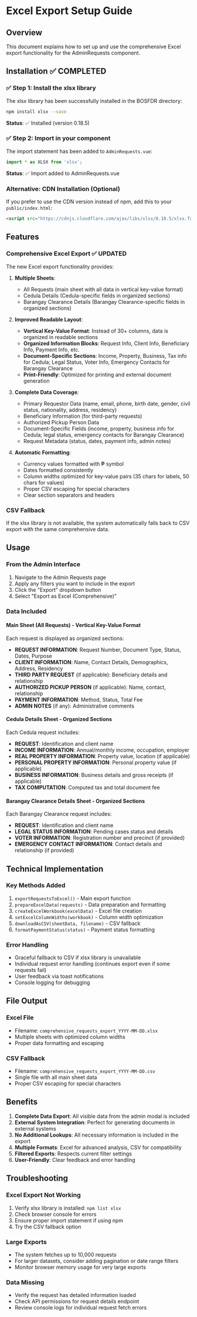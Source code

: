 # Excel Export Setup Guide

## Overview
This document explains how to set up and use the comprehensive Excel export functionality for the AdminRequests component.

## Installation ✅ COMPLETED

### ✅ Step 1: Install the xlsx library
The xlsx library has been successfully installed in the BOSFDR directory:

```bash
npm install xlsx --save
```

**Status**: ✅ Installed (version 0.18.5)

### ✅ Step 2: Import in your component
The import statement has been added to `AdminRequests.vue`:

```javascript
import * as XLSX from 'xlsx';
```

**Status**: ✅ Import added to AdminRequests.vue

### Alternative: CDN Installation (Optional)
If you prefer to use the CDN version instead of npm, add this to your `public/index.html`:

```html
<script src="https://cdnjs.cloudflare.com/ajax/libs/xlsx/0.18.5/xlsx.full.min.js"></script>
```

## Features

### Comprehensive Excel Export ✅ UPDATED
The new Excel export functionality provides:

1. **Multiple Sheets**:
   - All Requests (main sheet with all data in vertical key-value format)
   - Cedula Details (Cedula-specific fields in organized sections)
   - Barangay Clearance Details (Barangay Clearance-specific fields in organized sections)

2. **Improved Readable Layout**:
   - **Vertical Key-Value Format**: Instead of 30+ columns, data is organized in readable sections
   - **Organized Information Blocks**: Request Info, Client Info, Beneficiary Info, Payment Info, etc.
   - **Document-Specific Sections**: Income, Property, Business, Tax info for Cedula; Legal Status, Voter Info, Emergency Contacts for Barangay Clearance
   - **Print-Friendly**: Optimized for printing and external document generation

3. **Complete Data Coverage**:
   - Primary Requestor Data (name, email, phone, birth date, gender, civil status, nationality, address, residency)
   - Beneficiary Information (for third-party requests)
   - Authorized Pickup Person Data
   - Document-Specific Fields (income, property, business info for Cedula; legal status, emergency contacts for Barangay Clearance)
   - Request Metadata (status, dates, payment info, admin notes)

4. **Automatic Formatting**:
   - Currency values formatted with ₱ symbol
   - Dates formatted consistently
   - Column widths optimized for key-value pairs (35 chars for labels, 50 chars for values)
   - Proper CSV escaping for special characters
   - Clear section separators and headers

### CSV Fallback
If the xlsx library is not available, the system automatically falls back to CSV export with the same comprehensive data.

## Usage

### From the Admin Interface
1. Navigate to the Admin Requests page
2. Apply any filters you want to include in the export
3. Click the "Export" dropdown button
4. Select "Export as Excel (Comprehensive)"

### Data Included

#### Main Sheet (All Requests) - Vertical Key-Value Format
Each request is displayed as organized sections:
- **REQUEST INFORMATION**: Request Number, Document Type, Status, Dates, Purpose
- **CLIENT INFORMATION**: Name, Contact Details, Demographics, Address, Residency
- **THIRD PARTY REQUEST** (if applicable): Beneficiary details and relationship
- **AUTHORIZED PICKUP PERSON** (if applicable): Name, contact, relationship
- **PAYMENT INFORMATION**: Method, Status, Total Fee
- **ADMIN NOTES** (if any): Administrative comments

#### Cedula Details Sheet - Organized Sections
Each Cedula request includes:
- **REQUEST**: Identification and client name
- **INCOME INFORMATION**: Annual/monthly income, occupation, employer
- **REAL PROPERTY INFORMATION**: Property value, location (if applicable)
- **PERSONAL PROPERTY INFORMATION**: Personal property value (if applicable)
- **BUSINESS INFORMATION**: Business details and gross receipts (if applicable)
- **TAX COMPUTATION**: Computed tax and total document fee

#### Barangay Clearance Details Sheet - Organized Sections
Each Barangay Clearance request includes:
- **REQUEST**: Identification and client name
- **LEGAL STATUS INFORMATION**: Pending cases status and details
- **VOTER INFORMATION**: Registration number and precinct (if provided)
- **EMERGENCY CONTACT INFORMATION**: Contact details and relationship (if provided)

## Technical Implementation

### Key Methods Added

1. `exportRequestsToExcel()` - Main export function
2. `prepareExcelData(requests)` - Data preparation and formatting
3. `createExcelWorkbook(excelData)` - Excel file creation
4. `setExcelColumnWidths(workbook)` - Column width optimization
5. `downloadAsCSV(sheetData, filename)` - CSV fallback
6. `formatPaymentStatus(status)` - Payment status formatting

### Error Handling
- Graceful fallback to CSV if xlsx library is unavailable
- Individual request error handling (continues export even if some requests fail)
- User feedback via toast notifications
- Console logging for debugging

## File Output

### Excel File
- Filename: `comprehensive_requests_export_YYYY-MM-DD.xlsx`
- Multiple sheets with optimized column widths
- Proper data formatting and escaping

### CSV Fallback
- Filename: `comprehensive_requests_export_YYYY-MM-DD.csv`
- Single file with all main sheet data
- Proper CSV escaping for special characters

## Benefits

1. **Complete Data Export**: All visible data from the admin modal is included
2. **External System Integration**: Perfect for generating documents in external systems
3. **No Additional Lookups**: All necessary information is included in the export
4. **Multiple Formats**: Excel for advanced analysis, CSV for compatibility
5. **Filtered Exports**: Respects current filter settings
6. **User-Friendly**: Clear feedback and error handling

## Troubleshooting

### Excel Export Not Working
1. Verify xlsx library is installed: `npm list xlsx`
2. Check browser console for errors
3. Ensure proper import statement if using npm
4. Try the CSV fallback option

### Large Exports
- The system fetches up to 10,000 requests
- For larger datasets, consider adding pagination or date range filters
- Monitor browser memory usage for very large exports

### Data Missing
- Verify the request has detailed information loaded
- Check API permissions for request details endpoint
- Review console logs for individual request fetch errors
